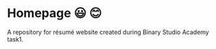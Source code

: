 # Homepage :smiley: :blush:
A repository for résumé website created during Binary Studio Academy task1.
